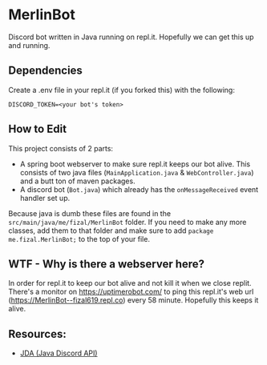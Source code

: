 # MerlinBot 

Discord bot written in Java running on repl.it. Hopefully we can get this up and running. 

## Dependencies

Create a .env file in your repl.it (if you forked this) with the following: 

```
DISCORD_TOKEN=<your bot's token>
```

## How to Edit

This project consists of 2 parts: 

- A spring boot webserver to make sure repl.it keeps our bot alive. This consists of two java files (`MainApplication.java` & `WebController.java`) and a butt ton of maven packages.
- A discord bot (`Bot.java`) which already has the `onMessageReceived` event handler set up.

Because java is dumb these files are found in the `src/main/java/me/fizal/MerlinBot` folder. If you need to make any more classes, add them to that folder and make sure to add `package me.fizal.MerlinBot;` to the top of your file. 

## WTF - Why is there a webserver here?

In order for repl.it to keep our bot alive and not kill it when we close replit. There's a monitor on https://uptimerobot.com/ to ping this repl.it's web url (https://MerlinBot--fizal619.repl.co) every 58 minute. Hopefully this keeps it alive. 

## Resources: 

- [JDA (Java Discord API)](https://github.com/DV8FromTheWorld/JDA)
